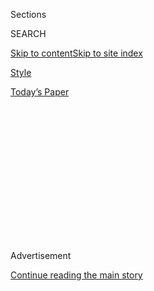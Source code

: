 <div id="app">

<div>

<div>

<div>

<div class="NYTAppHideMasthead css-1q2w90k e1suatyy0">

<div class="section css-ui9rw0 e1suatyy2">

<div class="css-eph4ug er09x8g0">

<div class="css-6n7j50">

</div>

<span class="css-1dv1kvn">Sections</span>

<div class="css-10488qs">

<span class="css-1dv1kvn">SEARCH</span>

</div>

[Skip to content](#site-content)[Skip to site
index](#site-index)

</div>

<div id="masthead-section-label" class="css-1wr3we4 eaxe0e00">

[Style](https://www.nytimes3xbfgragh.onion/section/style)

</div>

<div class="css-10698na e1huz5gh0">

</div>

</div>

<div id="masthead-bar-one" class="section hasLinks css-15hmgas e1csuq9d3">

<div class="css-uqyvli e1csuq9d0">

</div>

<div class="css-1uqjmks e1csuq9d1">

</div>

<div class="css-9e9ivx">

[](https://myaccount.nytimes3xbfgragh.onion/auth/login?response_type=cookie&client_id=vi)

</div>

<div class="css-1bvtpon e1csuq9d2">

[Today’s
Paper](https://www.nytimes3xbfgragh.onion/section/todayspaper)

</div>

</div>

</div>

</div>

<div data-aria-hidden="false">

<div id="site-content" data-role="main">

<div>

<div class="css-1aor85t" style="opacity:0.000000001;z-index:-1;visibility:hidden">

<div class="css-1hqnpie">

<div class="css-epjblv">

<span class="css-17xtcya">[Style](/section/style)</span><span class="css-x15j1o">|</span><span class="css-fwqvlz">At
Hudson Yards, One Mall for the Rich, and One for Everyone
Else</span>

</div>

<div class="css-k008qs">

<div class="css-1iwv8en">

<span class="css-18z7m18"></span>

<div>

</div>

</div>

<span class="css-1n6z4y">https://nyti.ms/2YV0viu</span>

<div class="css-1705lsu">

<div class="css-4xjgmj">

<div class="css-4skfbu" data-role="toolbar" data-aria-label="Social Media Share buttons, Save button, and Comments Panel with current comment count" data-testid="share-tools">

  - 
  - 
  - 
  - 
    
    <div class="css-6n7j50">
    
    </div>

  - 

</div>

</div>

</div>

</div>

</div>

</div>

<div class="css-13pd83m">

</div>

<div id="top-wrapper" class="css-1sy8kpn">

<div id="top-slug" class="css-l9onyx">

Advertisement

</div>

[Continue reading the main
story](#after-top)

<div class="ad top-wrapper" style="text-align:center;height:100%;display:block;min-height:250px">

<div id="top" class="place-ad" data-position="top" data-size-key="top">

</div>

</div>

<div id="after-top">

</div>

</div>

<div>

<div id="sponsor-wrapper" class="css-1hyfx7x">

<div id="sponsor-slug" class="css-19vbshk">

Supported by

</div>

[Continue reading the main
story](#after-sponsor)

<div id="sponsor" class="ad sponsor-wrapper" style="text-align:center;height:100%;display:block">

</div>

<div id="after-sponsor">

</div>

</div>

<div class="css-186x18t">

Critical Shopper

</div>

<div class="css-1vkm6nb ehdk2mb0">

# At Hudson Yards, One Mall for the Rich, and One for Everyone Else

</div>

The new development has high-end retail, art you can play with and not
enough bathrooms.

<div class="css-18e8msd">

<div class="css-vp77d3 epjyd6m0">

<div class="css-1baulvz">

By [<span class="css-1baulvz last-byline" itemprop="name">Jon
Caramanica</span>](https://www.nytimes3xbfgragh.onion/by/jon-caramanica)

</div>

</div>

  - April 10,
    2019

  - 
    
    <div class="css-4xjgmj">
    
    <div class="css-d8bdto" data-role="toolbar" data-aria-label="Social Media Share buttons, Save button, and Comments Panel with current comment count" data-testid="share-tools">
    
      - 
      - 
      - 
      - 
        
        <div class="css-6n7j50">
        
        </div>
    
      - 
    
    </div>
    
    </div>

</div>

</div>

<div class="section meteredContent css-1r7ky0e" name="articleBody" itemprop="articleBody">

<div class="css-79elbk" data-testid="photoviewer-wrapper">

<div class="css-z3e15g" data-testid="photoviewer-wrapper-hidden">

</div>

<div class="css-1a48zt4 ehw59r15" data-testid="photoviewer-children">

![<span class="css-16f3y1r e13ogyst0" data-aria-hidden="true">The first
New York outpost of the Dallas emporium Neiman Marcus occupies three
floors at Hudson
Yards.</span><span class="css-cnj6d5 e1z0qqy90" itemprop="copyrightHolder"><span class="css-1ly73wi e1tej78p0">Credit...</span><span>Karsten
Moran for The New York
Times</span></span>](https://static01.graylady3jvrrxbe.onion/images/2019/04/11/fashion/11CRITIC-neiman-2/11CRITIC-neiman-2-articleLarge.jpg?quality=75&auto=webp&disable=upscale)

</div>

</div>

<div class="css-1fanzo5 StoryBodyCompanionColumn">

<div class="css-53u6y8">

One recent afternoon, I took a cab down to Hudson Yards from the Upper
West Side. With little prompting, the driver lamented how the
development had taken away two things he’d held sacred: the relative
calm of the neighborhood before development started and the view
eastward of the Midtown skyline, now obscured.

After a rueful few seconds, he mumbled, “I feel choked.”

Certainly, there is a falsity to the Hudson Yards complex, which sits
atop an active train yard and shoots up to the sky impressively but
generally thoughtlessly. But to be fair, the whole of 11th Avenue is a
zoo of gauche intrusions, from the residential developments in the 60s
to the car dealerships in the 50s all the way down to the renovated
industrial buildings in the 20s. There’s never been a true neighborhood
along it. Why start now?

Agita of that sort is why, so often in recent weeks, you’ve heard that
Hudson Yards is New York City’s Dubai.

That’s a grave insult to Dubai, where there are indoor surfing waves and
artificial islands shaped like all the countries of the globe.

</div>

</div>

<div class="css-1fanzo5 StoryBodyCompanionColumn">

<div class="css-53u6y8">

More accurately, Hudson Yards is Midtown’s Battery Park City, both less
insidious and more mundane than how it has been advertised. Up top, it’s
gleaming, but at ground level, it’s deeply
unromantic.

</div>

</div>

<div class="css-79elbk" data-testid="photoviewer-wrapper">

<div class="css-z3e15g" data-testid="photoviewer-wrapper-hidden">

</div>

<div class="css-1a48zt4 ehw59r15" data-testid="photoviewer-children">

<div class="css-1xdhyk6 erfvjey0">

<span class="css-1ly73wi e1tej78p0">Image</span>

<div class="css-zjzyr8">

<div data-testid="lazyimage-container" style="height:295.15555555555557px">

</div>

</div>

</div>

<span class="css-16f3y1r e13ogyst0" data-aria-hidden="true">The shopping
complex is home to various art installations. Here, visitors interact
with "I Was Here," by Lara
Schnitger.</span><span class="css-cnj6d5 e1z0qqy90" itemprop="copyrightHolder"><span class="css-1ly73wi e1tej78p0">Credit...</span><span>Karsten
Moran for The New York Times</span></span>

</div>

</div>

<div class="css-1fanzo5 StoryBodyCompanionColumn">

<div class="css-53u6y8">

When you come up the escalator from the 7 train station, what you see
first aren’t artisanal food trucks, but regular coffee and hot dog
carts. From the front, the building that houses the Shops & Restaurants
at Hudson Yards is shiny but unremarkable; look up and you’re greeted by
the posteriors of Lululemon mannequins.

The Hudson Yards shopping complex is two malls in one, really. The first
is at the top and bottom: The fifth floor (and above) has the first New
York outposts of two Dallas multibrand retail forces — Neiman Marcus,
the 110-plus-year and 40-plus-store luxury specialist, and Forty Five
Ten, a forward-looking emporium just beginning to develop a national
presence. The ground level features stand-alone storefronts for Fendi,
Coach, Tory Burch, Dunhill and others, as well as Rolex, Cartier and
Piaget.

And then there’s everything in between, largely of spick-and-span
versions of chain stores available at dozens of other places in the
city.

</div>

</div>

<div class="css-1fanzo5 StoryBodyCompanionColumn">

<div class="css-53u6y8">

The result has the feel of one of New York’s 80/20 buildings, where a
certain percentage of apartments in new construction are given over to
affordable housing as a make-good for a whole heap of market-rate
chicanery. I would not be surprised to learn that there is a secret
elevator that goes straight from a private car entrance to the fifth
floor.

Up on 5, the diversity of rich people on three recent visits was
staggering: people with $300 sneakers, and also with $1,200 sneakers;
art-gallery-owner chic, and Upper East Side matriarch chic; people who
D.J. for bottle service clubs, and people who buy bottle service; young
people with designer fanny packs who looked like Jerrika Karlae, or
Jimin, or Davido, or Anuel AA and Karol G.

By contrast, on the third floor, a smiling kid wearing a hoodie from
Anuel AA and Karol G’s tour was going up and down the escalators, having
a great
time.

</div>

</div>

<div class="css-79elbk" data-testid="photoviewer-wrapper">

<div class="css-z3e15g" data-testid="photoviewer-wrapper-hidden">

</div>

<div class="css-1a48zt4 ehw59r15" data-testid="photoviewer-children">

<div class="css-1xdhyk6 erfvjey0">

<span class="css-1ly73wi e1tej78p0">Image</span>

<div class="css-zjzyr8">

<div data-testid="lazyimage-container" style="height:257.1333333333334px">

</div>

</div>

</div>

<span class="css-16f3y1r e13ogyst0" data-aria-hidden="true">The boutique
Forty Five Ten, also newly arrived from
Dallas.</span><span class="css-cnj6d5 e1z0qqy90" itemprop="copyrightHolder"><span class="css-1ly73wi e1tej78p0">Credit...</span><span>Karsten
Moran for The New York Times</span></span>

</div>

</div>

<div class="css-1fanzo5 StoryBodyCompanionColumn">

<div class="css-53u6y8">

NEIMAN MARCUS AND FORTY FIVE TEN together make for a worthy addition to
the city’s retail landscape. Forty Five Ten is broken into four distinct
storefronts, making the fifth floor feel like a theme park. There is a
well-stocked women’s designer section, a cluster of emerging designers,
some vintage and a men’s section.

The Forty Five Ten in Dallas is so effective because it has the most
forward-looking brand mix in the city. Here, though, in the men’s
department, the thick scrums of Rick Owens, Thom Browne and Stone Island
feel predictable, a selection salvaged by a handful of stunning pieces:
an oversize yellow print parka with aviator hood from Takahiromiyashita
the Soloist ($2,500) and a ruggedly cut military-style jacket with
detachable liner by Jil Sander ($2,750).

</div>

</div>

<div class="css-1fanzo5 StoryBodyCompanionColumn">

<div class="css-53u6y8">

The women’s store is far more effective, with wilder styles from a wider
range of companies: a short-sleeved cropped floral sweater from Molly
Goddard ($350) just a couple of feet from a stunning princess cape
covered in glittery embroidery by Rodarte ($10,388); a Monse patchwork
wrap skirt and shorts set made of what looked like rep-tie-patterned
silk ($1,890) and also a sharp black top with architectural pouf sleeves
from Dice Kayek
($1,195).

</div>

</div>

<div class="css-79elbk" data-testid="photoviewer-wrapper">

<div class="css-z3e15g" data-testid="photoviewer-wrapper-hidden">

</div>

<div class="css-1a48zt4 ehw59r15" data-testid="photoviewer-children">

<div class="css-1xdhyk6 erfvjey0">

<span class="css-1ly73wi e1tej78p0">Image</span>

<div class="css-zjzyr8">

<div data-testid="lazyimage-container" style="height:257.1333333333334px">

</div>

</div>

</div>

<span class="css-16f3y1r e13ogyst0" data-aria-hidden="true">Here, the
Lucchese boot rack at Neiman
Marcus.</span><span class="css-cnj6d5 e1z0qqy90" itemprop="copyrightHolder"><span class="css-1ly73wi e1tej78p0">Credit...</span><span>Karsten
Moran for The New York Times</span></span>

</div>

</div>

<div class="css-1fanzo5 StoryBodyCompanionColumn">

<div class="css-53u6y8">

The emerging designer space had less ornate forms of cleverness:
diffusion prairie dresses from Batsheva, stern folk-art slides from
Nicole Saldana, nü-basics from Sandy Liang and Eckhaus Latta. And in the
vintage shop, there are framed copies of Avant Garde magazine, from the
company president’s personal collection. (Not for sale, sadly.)

On a recent Saturday, Neiman Marcus, which begins on the fifth floor and
rises two more, felt like a true amusement park. In the men’s section,
there was a foosball table, an arcade game and a Skee-Ball game all
getting loads of use. But at any given time, only a handful of clerks
were working, eyeing the huge floor like a center fielder at Fenway.

The selection was wide but not particularly deep. Some fine-enough
Balenciaga and a Burberry collection that could plausibly pass for
bootleg. There were generous helpings of Kiton and Brunello Cucinelli.

</div>

</div>

<div class="css-1fanzo5 StoryBodyCompanionColumn">

<div class="css-53u6y8">

But the real showcase was the shoe section. Now me, I’m old enough to
remember when you had to hunt for $1,000 sneakers, but here they all
are, indifferent to who might buy them. The only refreshing disruption
was a thorough selection of Lucchese boots, the biggest in the city. I
tried on a $3,000 pair of alligator boots, and immediately my posture
improved. They made me feel beautiful (and also
poor).

</div>

</div>

<div class="css-79elbk" data-testid="photoviewer-wrapper">

<div class="css-z3e15g" data-testid="photoviewer-wrapper-hidden">

</div>

<div class="css-1a48zt4 ehw59r15" data-testid="photoviewer-children">

<div class="css-1xdhyk6 erfvjey0">

<span class="css-1ly73wi e1tej78p0">Image</span>

<div class="css-zjzyr8">

<div data-testid="lazyimage-container" style="height:257.77777777777777px">

</div>

</div>

</div>

<span class="css-16f3y1r e13ogyst0" data-aria-hidden="true">Shoppers
amble through the shopping
complex.</span><span class="css-cnj6d5 e1z0qqy90" itemprop="copyrightHolder"><span class="css-1ly73wi e1tej78p0">Credit...</span><span>Karsten
Moran for The New York Times</span></span>

</div>

</div>

<div class="css-1fanzo5 StoryBodyCompanionColumn">

<div class="css-53u6y8">

Even though this Neiman Marcus is vast, it’s less a space for serious
clothes shopping and more for superluxe trinkets, which is why the whole
of the fifth floor is given over to bags, shoes, scarves and other
low-hanging fruit of wealth signification, whether it’s a saddle bag
from the Row ($1,980) only a few will be able to identify or a
graffitied kitten heel from Balenciaga that will lose half its value the
moment it leaves the store.

A woman walked up to the display of exquisitely brittle-looking René
Caovilla sandals and whispered to her partner, “Cinderella shoesssss.”
You will never miss Phoebe Philo more than when looking at the spiceless
wall of Celine handbags here.

ONCE YOU GO BELOW THE FIFTH FLOOR, however, things change radically.
Given the size of this building, there is surprisingly little shopping
to be done. I’ve never been somewhere where the ratio of people walking
through the halls to those actually in a store was as high as it was on
the middle floors here. Those spaces feel more like tourist attractions,
especially given the large-scale art installations scattered
throughout.

</div>

</div>

<div class="css-79elbk" data-testid="photoviewer-wrapper">

<div class="css-z3e15g" data-testid="photoviewer-wrapper-hidden">

</div>

<div class="css-1a48zt4 ehw59r15" data-testid="photoviewer-children">

<div class="css-1xdhyk6 erfvjey0">

<span class="css-1ly73wi e1tej78p0">Image</span>

<div class="css-zjzyr8">

<div data-testid="lazyimage-container" style="height:257.1333333333334px">

</div>

</div>

</div>

<span class="css-16f3y1r e13ogyst0" data-aria-hidden="true">Artwork by
Serban
Ionescu.</span><span class="css-cnj6d5 e1z0qqy90" itemprop="copyrightHolder"><span class="css-1ly73wi e1tej78p0">Credit...</span><span>Karsten
Moran for The New York Times</span></span>

</div>

</div>

<div class="css-1fanzo5 StoryBodyCompanionColumn">

<div class="css-53u6y8">

Much of the art is interactive, meant for lingering: a wall of scrapable
sequins by Lara Schnitger, which never didn’t have a few dozen teenagers
fiddling with it; pastel industrial-collapse animal statue benches from
Serban Ionescu, which provided succor for glum-looking shoppers; a
psychedelic mural with embedded QR codes from Jeanette Hayes. (Whoever
selected the artists follows the same people on Instagram that I do.
Please contact me for your future curatorial needs.)

</div>

</div>

<div class="css-1fanzo5 StoryBodyCompanionColumn">

<div class="css-53u6y8">

Even though there are plenty of attractions and distractions, the act of
actually accommodating people still feels like a challenge. The mall is
curiously under-bathroomed, and trash and recycling bins aren’t
prominent. The music can be comically loud, like the hi-NRG
goth-SoulCycle assault that defied Shazaming.

That tension, between being a place for people to shop and a place for
people to merely linger and marvel, is the clearest on the ground floor.
Cartier, Piaget, Rolex — inside, they’re beatific, and there are guards
at the doors to ensure they remain that way. Out in the corridors,
greeters in black suits and blue ties enthusiastically guide lost
tourists to the escalators, perhaps hoping they’ll be sated by some H\&M
or Athleta, or some ice cream from Van Leeuwen (which always had a
line).

The grimmest space in the whole building is the art store near the exit,
Avant Gallery, which sells overpriced, absurd post-graffiti canvases
that would be gauche even in the middle of a third-tier suburban mall.

For a development whose idea of an art installation is the
staircase-to-nowhere Vessel, as conceptually rigorous as the sprinkle
pit at the ice cream museum, this perhaps isn’t much of a surprise.

But as a barometer of the level of sophistication the owners expect of
their customers, it’s telling. They’re counting on the fact that money
doesn’t know where it came from, and it doesn’t care where it goes — all
the way to the sky, or buried deep in the ground.

</div>

</div>

</div>

<div>

</div>

<div>

</div>

<div>

</div>

<div>

<div id="bottom-wrapper" class="css-1ede5it">

<div id="bottom-slug" class="css-l9onyx">

Advertisement

</div>

[Continue reading the main
story](#after-bottom)

<div id="bottom" class="ad bottom-wrapper" style="text-align:center;height:100%;display:block;min-height:90px">

</div>

<div id="after-bottom">

</div>

</div>

</div>

</div>

</div>

## Site Index

<div>

</div>

## Site Information Navigation

  - [© <span>2020</span> <span>The New York Times
    Company</span>](https://help.nytimes3xbfgragh.onion/hc/en-us/articles/115014792127-Copyright-notice)

<!-- end list -->

  - [NYTCo](https://www.nytco.com/)
  - [Contact
    Us](https://help.nytimes3xbfgragh.onion/hc/en-us/articles/115015385887-Contact-Us)
  - [Work with us](https://www.nytco.com/careers/)
  - [Advertise](https://nytmediakit.com/)
  - [T Brand Studio](http://www.tbrandstudio.com/)
  - [Your Ad
    Choices](https://www.nytimes3xbfgragh.onion/privacy/cookie-policy#how-do-i-manage-trackers)
  - [Privacy](https://www.nytimes3xbfgragh.onion/privacy)
  - [Terms of
    Service](https://help.nytimes3xbfgragh.onion/hc/en-us/articles/115014893428-Terms-of-service)
  - [Terms of
    Sale](https://help.nytimes3xbfgragh.onion/hc/en-us/articles/115014893968-Terms-of-sale)
  - [Site
    Map](https://spiderbites.nytimes3xbfgragh.onion)
  - [Help](https://help.nytimes3xbfgragh.onion/hc/en-us)
  - [Subscriptions](https://www.nytimes3xbfgragh.onion/subscription?campaignId=37WXW)

</div>

</div>

</div>

</div>
